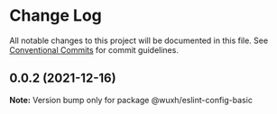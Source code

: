 # Change Log

All notable changes to this project will be documented in this file.
See [Conventional Commits](https://conventionalcommits.org) for commit guidelines.

## 0.0.2 (2021-12-16)

**Note:** Version bump only for package @wuxh/eslint-config-basic
